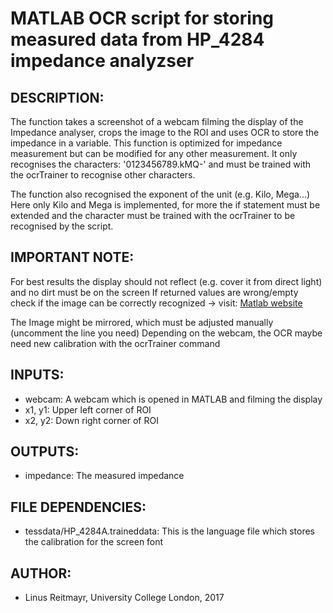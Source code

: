  # MATLAB OCR script for storing measured data from HP_4284 impedance analyzser

 ## DESCRIPTION:
 The function takes a screenshot of a webcam filming the display of
       the Impedance analyser, crops the image to the ROI and uses OCR to
       store the impedance in a variable.
       This function is optimized for impedance measurement but can be
       modified for any other measurement. It only recognises the
       characters: '0123456789.kMQ-' and must be trained with the 
       ocrTrainer to recognise other characters.

The function also recognised the exponent of the unit (e.g. Kilo, Mega...)
       Here only Kilo and Mega is implemented, for more the if statement must be
       extended and the character must be trained with the ocrTrainer to 
       be recognised by the script.

 ## IMPORTANT NOTE:
For best results the display should not reflect (e.g. cover it from
       direct light) and no dirt must be on the screen
       If returned values are wrong/empty check if the image can be 
       correctly recognized -> visit:  [Matlab website](https://uk.mathworks.com/help/vision/examples/recognize-text-using-optical-character-recognition-ocr.html)
	  
The Image might be mirrored, which must be adjusted manually
       (uncomment the line you need)
       Depending on the webcam, the OCR maybe need new calibration with
       the ocrTrainer command

 ## INPUTS:
- webcam: A webcam which is opened in MATLAB and filming the display
- x1, y1: Upper left corner of ROI
- x2, y2: Down right corner of ROI
        
 ## OUTPUTS:
- impedance: The measured impedance

 ## FILE DEPENDENCIES:
- tessdata/HP_4284A.traineddata: This is the language file which stores the calibration for the screen font

 ## AUTHOR:
- Linus Reitmayr, University College London, 2017  
